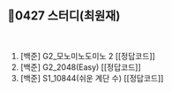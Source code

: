 ## 📘0427 스터디(최원재)
</br>

1. [백준] G2_모노미노도미노 2 [[정답코드]]
2. [백준] G2_2048(Easy) [[정답코드]]
3. [백준] S1_10844(쉬운 계단 수) [[정답코드]]
